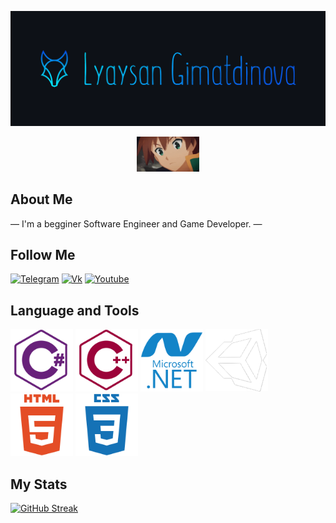 ![Header](https://github.com/EmilyHansenA/EmilyHansenA/blob/main/Assets/Preview.png)

<div id="header" align="center">
  <img src="https://github.com/EmilyHansenA/EmilyHansenA/blob/main/Assets/d2dd8122eac32df3ad87b436b90c3dd5.gif" width="100"/>
</div>

## About Me

—  I'm a begginer Software Engineer and Game Developer.
— 


## Follow Me

[![Telegram](https://img.shields.io/badge/Telegram-31a8df?style=for-the-badge&logo=Telegram)](https://t.me/EmilyHansen)
[![Vk](https://img.shields.io/badge/Vkontakte-31a8df?style=for-the-badge&logo=Vk)](https://vk.com/id79890875)
[![Youtube](https://img.shields.io/badge/Youtube-FF0000?style=for-the-badge&logo=Youtube)](https://youtube.com/playlist?list=PLHlE5HA4L6l1KzkDrNnS-ErOyGzNYDdJj)

## Language and Tools

<div>
<img src="https://github.com/devicons/devicon/blob/master/icons/csharp/csharp-line.svg" title="C#" **alt="C#" width="100" height="100"/> 
<img src="https://github.com/devicons/devicon/blob/master/icons/cplusplus/cplusplus-line.svg" title="C++" **alt="C++" width="100" height="100"/> 
<img src="https://github.com/devicons/devicon/blob/master/icons/dot-net/dot-net-plain-wordmark.svg" title="DotNet" **alt="DotNet" width="100" height="100"/>
<img src="https://github.com/EmilyHansenA/EmilyHansenA/blob/main/Assets/Unity.png" title="Unity" **alt="Unity" width="100" height="100"/>
<img src="https://github.com/devicons/devicon/blob/master/icons/html5/html5-plain-wordmark.svg" title="Html5" **alt="Html5" width="100" height="100"/>
<img src="https://github.com/devicons/devicon/blob/master/icons/css3/css3-plain-wordmark.svg" title="Css" **alt="Css" width="100" height="100"/>
</div>

## My Stats

[![GitHub Streak](http://github-readme-streak-stats.herokuapp.com?user=EmilyHansen&theme=github-dark-blue&hide_border=true&date_format=j%20M%5B%20Y%5D)](https://git.io/streak-stats)